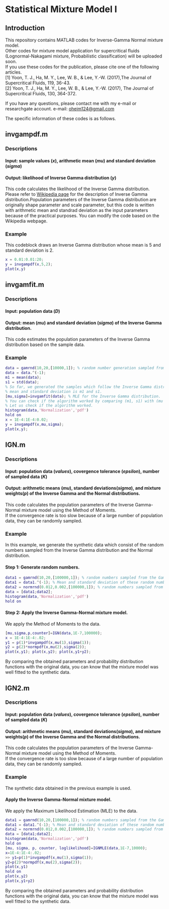 # Statistical Mixture Model I
## Introduction
This repository contains MATLAB codes for Inverse-Gamma Normal mixture model.  
Other codes for mixture model application for supercritical fluids (Lognormal-Nakagami mixture, Probabilistic classification) will be uploaded soon.  
If you use these codes for the publication, please cite one of the following articles.  
[1] Yoon, T. J., Ha, M. Y., Lee, W. B., & Lee, Y.-W. (2017),The Journal of Supercritical Fluids, 119, 36-43.  
[2] Yoon, T. J., Ha, M. Y., Lee, W. B., & Lee, Y.-W. (2017), The Journal of Supercritical Fluids, 130, 364-372.  

If you have any questions, please contact me with my e-mail or researchgate account.
e-mail: oheim124@gmail.com

The specific information of these codes is as follows.

## invgampdf.m
### Descriptions
#### Input: sample values (*x*), arithmetic mean (*mu*) and standard deviation (*sigma*)
#### Output: likelihood of Inverse Gamma distribution (*y*)  
This code calculates the likelihood of the Inverse Gamma distribution. Please refer to [Wikipedia page](https://en.wikipedia.org/wiki/Inverse-gamma_distribution "Wikipedia") for the description of Inverse Gamma distribution.Population parameters of the Inverse Gamma distribution are originally shape parameter and scale parameter, but this code is written with arithmetic mean and standrad deviation as the input parameters because of the practical purposes. You can modify the code based on the Wikipedia webpage.  
### Example
This codeblock draws an Inverse Gamma distribution whose mean is 5 and standard deviation is 2.  
```MATLAB
x = 0.01:0.01:20;
y = invgampdf(x,5,2);
plot(x,y)
```

## invgamfit.m
### Descriptions
#### Input: population data (*D*)
#### Output: mean (*mu*) and standard deviation (*sigma*) of the Inverse Gamma distribution.
This code estimates the population parameters of the Inverse Gamma distribution based on the sample data.
### Example
```MATLAB
data = gamrnd(10,20,[10000,1]); % random number generation sampled from the Gamma distribution
data = data.^(-1);
m1 = mean(data);
s1 = std(data);
% So far, we generated the samples which follow the Inverse Gamma distribution whose arithmetic 
% mean and standard deviation is m1 and s1.
[mu,sigma]=invgamfit(data); % MLE for the Inverse Gamma distribution.
% You can check if the algorithm worked by comparing (m1, s1) with (mu and sigma)
% Let us check if the algorithm worked.
histogram(data,'Normalization','pdf')
hold on
x = 1E-4:1E-4:0.02;
y = invgampdf(x,mu,sigma);
plot(x,y);
```

## IGN.m
### Descriptions
#### Input: population data (*values*), covergence tolerance (*epsilon*), number of sampled data (*K*)
#### Output: arithmetic means (*mu*), standard deviations(*sigma*), and mixture weights(*p*) of the Inverse Gamma and the Normal distributions. 
This code calculates the population parameters of the Inverse Gamma-Normal mixture model using the Method of Moments.  
If the convergence rate is too slow because of a large number of population data, they can be randomly sampled.

### Example
In this example, we generate the synthetic data which consist of the random numbers sampled from the Inverse Gamma distribution and the Normal distribution.
#### Step 1: Generate random numbers.
```MATLAB
data1 = gamrnd(10,20,[100000,1]); % random numbers sampled from the Gamma distribution
data1 = data1.^(-1); % Mean and standard deviation of these random numbers are 0.0055 and 0.0020, respectively.
data2 = normrnd(0.012,0.002,[100000,1]); % random numbers sampled from the Normal distribution
data = [data1;data2];
histogram(data,'Normalization','pdf')
hold on
```
#### Step 2: Apply the Inverse Gamma-Normal mixture model.
We apply the Method of Moments to the data.
```MATLAB
[mu,sigma,p,counter]=IGN(data,1E-7,100000);
x = 1E-4:1E-4:.02; 
y1 = p(1)*invgampdf(x,mu(1),sigma(1));
y2 = p(2)*normpdf(x,mu(2),sigma(2));
plot(x,y1); plot(x,y2); plot(x,y1+y2);
```
By comparing the obtained parameters and probability distribution functions with the original data, you can know that the mixture model was well fitted to the synthetic data.
## IGN2.m
### Descriptions
#### Input: population data (*values*), covergence tolerance (*epsilon*), number of sampled data (*K*)
#### Output: arithmetic means (*mu*), standard deviations(*sigma*), and mixture weights(*p*) of the Inverse Gamma and the Normal distributions. 
This code calculates the population parameters of the Inverse Gamma-Normal mixture model using the Method of Moments.  
If the convergence rate is too slow because of a large number of population data, they can be randomly sampled.

### Example
The synthetic data obtained in the previous example is used.
#### Apply the Inverse Gamma-Normal mixture model.
We apply the Maximum Likelihood Estimation (MLE) to the data.
```MATLAB
data1 = gamrnd(10,20,[100000,1]); % random numbers sampled from the Gamma distribution
data1 = data1.^(-1); % Mean and standard deviation of these random numbers are 0.0055 and 0.0020, respectively.
data2 = normrnd(0.012,0.002,[100000,1]); % random numbers sampled from the Normal distribution
data = [data1;data2];
histogram(data,'Normalization','pdf')
hold on
[mu, sigma, p, counter, loglikelihood]=IGNMLE(data,1E-7,10000);
x=1E-4:1E-4:.02;
>> y1=p(1)*invgampdf(x,mu(1),sigma(1));
y2=p(2)*normpdf(x,mu(2),sigma(2));
plot(x,y1)
hold on
plot(x,y2)
plot(x,y1+y2)
```
By comparing the obtained parameters and probability distribution functions with the original data, you can know that the mixture model was well fitted to the synthetic data.
